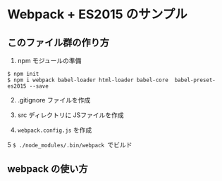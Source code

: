 # Webpack + ES2015 のサンプル

## このファイル群の作り方

1. npm モジュールの準備

````
$ npm init
$ npm i webpack babel-loader html-loader babel-core  babel-preset-es2015 --save
````

2. .gitignore ファイルを作成

3. src ディレクトリに JSファイルを作成

4. `webpack.config.js` を作成

5 `$ ./node_modules/.bin/webpack `でビルド

## webpack の使い方

````
````
